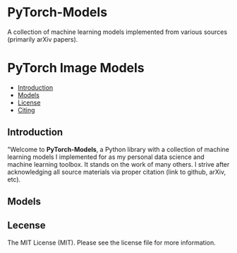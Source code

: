 # PyTorch-Models
A collection of machine learning models implemented from various sources (primarily arXiv papers).

# PyTorch Image Models
- [Introduction](#introduction)
- [Models](#models)
- [License](#license)
- [Citing](#citing)

## Introduction

"Welcome to **PyTorch-Models**, a Python library with a collection of machine learning models I implemented for as my personal data science and machine learning toolbox.
It stands on the work of many others. I strive after acknowledging all source materials via proper citation (link to github, arXiv, etc).

## Models

## Lecense

The MIT License (MIT). Please see the license file for more information.
